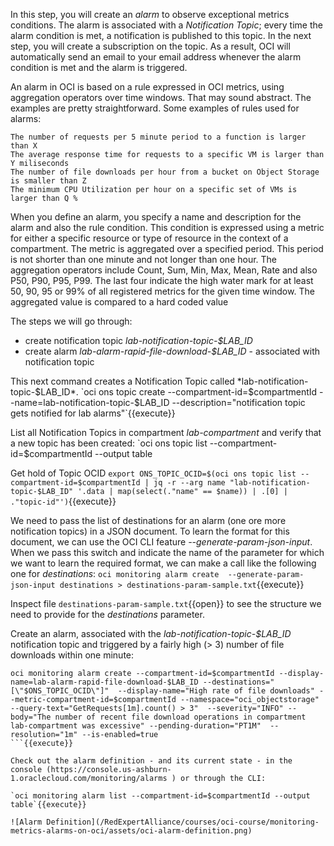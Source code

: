 In this step, you will create an *alarm* to observe exceptional metrics conditions. The alarm is associated with a *Notification Topic*; every time the alarm condition is met, a notification is published to this topic. In the next step, you will create a subscription on the topic. As a result, OCI will automatically send an email to your email address whenever the alarm condition is met and the alarm is triggered.

An alarm in OCI is based on a rule expressed in OCI metrics, using aggregation operators over time windows. That may sound abstract. The examples are pretty straightforward. Some examples of rules used for alarms:
```
The number of requests per 5 minute period to a function is larger than X
The average response time for requests to a specific VM is larger than Y miliseconds
The number of file downloads per hour from a bucket on Object Storage is smaller than Z
The minimum CPU Utilization per hour on a specific set of VMs is larger than Q %
```
When you define an alarm, you specify a name and description for the alarm and also the rule condition. This condition is expressed using a metric for either a specific resource or type of resource in the context of a compartment. The metric is aggregated over a specified period. This period is not shorter than one minute and not longer than one hour. The aggregation operators include Count, Sum, Min, Max, Mean, Rate and also P50, P90, P95, P99. The last four indicate the high water mark for at least 50, 90, 95 or 99% of all registered metrics for the given time window. The aggregated value is compared to a hard coded value  

The steps we will go through:
* create notification topic *lab-notification-topic-$LAB_ID*
* create alarm  *lab-alarm-rapid-file-download-$LAB_ID* - associated with notification topic

This next command creates a Notification Topic called *lab-notification-topic-$LAB_ID*.
`oci ons topic create --compartment-id=$compartmentId --name=lab-notification-topic-$LAB_ID --description="notification topic gets notified for lab alarms"`{{execute}}

List all Notification Topics in compartment *lab-compartment* and verify that a new topic has been created:
`oci ons topic list --compartment-id=$compartmentId --output table

Get hold of Topic OCID
`export ONS_TOPIC_OCID=$(oci ons topic list --compartment-id=$compartmentId | jq -r --arg name "lab-notification-topic-$LAB_ID" '.data | map(select(."name" == $name)) | .[0] | ."topic-id"')`{{execute}}

We need to pass the list of destinations for an alarm (one ore more notification topics) in a JSON document. To learn the format for this document, we can use the OCI CLI feature *--generate-param-json-input*. When we pass this switch and indicate the name of the parameter for which we want to learn the required format, we can make a call like the following one for *destinations*:
`oci monitoring alarm create  --generate-param-json-input destinations > destinations-param-sample.txt`{{execute}}

Inspect file
`destinations-param-sample.txt`{{open}}
to see the structure we need to provide for the *destinations* parameter.

Create an alarm, associated with the *lab-notification-topic-$LAB_ID* notification topic and triggered by a fairly high (> 3) number of file downloads within one minute:
```
oci monitoring alarm create --compartment-id=$compartmentId --display-name=lab-alarm-rapid-file-download-$LAB_ID --destinations="[\"$ONS_TOPIC_OCID\"]"  --display-name="High rate of file downloads" --metric-compartment-id=$compartmentId --namespace="oci_objectstorage"  --query-text="GetRequests[1m].count() > 3"  --severity="INFO" --body="The number of recent file download operations in compartment lab-compartment was excessive" --pending-duration="PT1M"  --resolution="1m" --is-enabled=true
```{{execute}}

Check out the alarm definition - and its current state - in the console (https://console.us-ashburn-1.oraclecloud.com/monitoring/alarms ) or through the CLI:

`oci monitoring alarm list --compartment-id=$compartmentId --output table`{{execute}}

![Alarm Definition](/RedExpertAlliance/courses/oci-course/monitoring-metrics-alarms-on-oci/assets/oci-alarm-definition.png)


